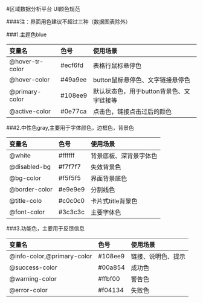 #区域数据分析平台 UI颜色规范

####注：界面用色建议不超过三种（数据图表除外）

###1.主题色blue

|变量名|色号|使用场景|
|:-|:-|:-|
|@hover-tr-color|#ecf6fd|表格行鼠标悬停色|
|@hover-color |#49a9ee|button鼠标悬停色、文字链接悬停色|
|@primary-color|#108ee9|默认状态色，用于button背景色、文字链接等|
|@active-color|#0e77ca|点击色，链接点击过后的颜色|


###2.中性色gray,主要用于字体颜色，边框色，背景色

|变量名|色号|使用场景|
|:-|:-|:-|
|@white |#ffffff|背景底板、深背景字体色|
|@disabled-bg|#f7f7f7|失效背景色|
|@bg-color|#f5f5f5|界面背景底色|
|@border-color|#e9e9e9|分割线色|
|@title-colo|#c0c0c0|卡片式title背景色
|@font-color|#3c3c3c|主要字体色|



###3.功能色，主要用于反馈信息

|变量名|色号|使用场景|
|:-|:-|:-|
|@info-color,@primary-color|#108ee9|链接、说明色、提示|
|@success-color|#00a854|成功色|
|@warning-color|#ffbf00|警告色|
|@error-color|#f04134|失败色|